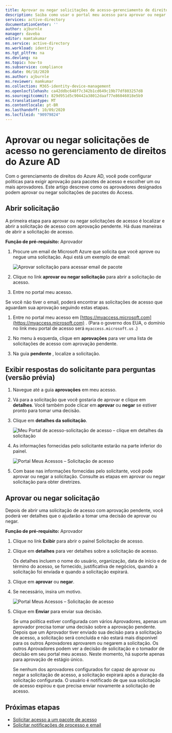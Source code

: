 ```yaml
---
title: Aprovar ou negar solicitações de acesso-gerenciamento de direitos do Azure AD
description: Saiba como usar o portal meu acesso para aprovar ou negar solicitações a um pacote do Access no gerenciamento de direitos Azure Active Directory.
services: active-directory
documentationCenter: ''
author: ajburnle
manager: daveba
editor: mamtakumar
ms.service: active-directory
ms.workload: identity
ms.tgt_pltfrm: na
ms.devlang: na
ms.topic: how-to
ms.subservice: compliance
ms.date: 06/18/2020
ms.author: ajburnle
ms.reviewer: mamkumar
ms.collection: M365-identity-device-management
ms.openlocfilehash: ca42ddbc648f7c342b1cd649c19b77df803257d8
ms.sourcegitcommit: 829d951d5c90442a38012daaf77e86046018e5b9
ms.translationtype: MT
ms.contentlocale: pt-BR
ms.lasthandoff: 10/09/2020
ms.locfileid: "90979824"
---
```

# <a name="approve-or-deny-access-requests-in-azure-ad-entitlement-management"></a>Aprovar ou negar solicitações de acesso no gerenciamento de direitos do Azure AD

Com o gerenciamento de direitos do Azure AD, você pode configurar políticas para exigir aprovação para pacotes de acesso e escolher um ou mais aprovadores. Este artigo descreve como os aprovadores designados podem aprovar ou negar solicitações de pacotes do Access.

## <a name="open-request"></a>Abrir solicitação

A primeira etapa para aprovar ou negar solicitações de acesso é localizar e abrir a solicitação de acesso com aprovação pendente. Há duas maneiras de abrir a solicitação de acesso.

**Função de pré-requisito:** Aprovador

1. Procure um email de Microsoft Azure que solicita que você aprove ou negue uma solicitação. Aqui está um exemplo de email:

    ![Aprovar solicitação para acessar email de pacote](./media/entitlement-management-shared/approver-request-email.png)

1. Clique no link **aprovar ou negar solicitação** para abrir a solicitação de acesso.

1. Entre no portal meu acesso.

Se você não tiver o email, poderá encontrar as solicitações de acesso que aguardam sua aprovação seguindo estas etapas.

1. Entre no portal meu acesso em [https://myaccess.microsoft.com](https://myaccess.microsoft.com) .  (Para o governo dos EUA, o domínio no link meu portal de acesso será `myaccess.microsoft.us` .)

1. No menu à esquerda, clique em **aprovações** para ver uma lista de solicitações de acesso com aprovação pendente.

1. Na guia **pendente** , localize a solicitação.

## <a name="view-requestors-answers-to-questions-preview"></a>Exibir respostas do solicitante para perguntas (versão prévia)

1. Navegue até a guia **aprovações** em meu acesso.

1. Vá para a solicitação que você gostaria de aprovar e clique em **detalhes**. Você também pode clicar em **aprovar** ou **negar** se estiver pronto para tomar uma decisão.

1. Clique em **detalhes da solicitação**.

     ![Meu Portal de acesso-solicitação de acesso – clique em detalhes da solicitação](./media/entitlement-management-request-approve/requestor-information-request-details.png)

1. As informações fornecidas pelo solicitante estarão na parte inferior do painel.

     ![Portal Meus Acessos – Solicitação de acesso](./media/entitlement-management-request-approve/requestor-information-requestor-answers.png)

1. Com base nas informações fornecidas pelo solicitante, você pode aprovar ou negar a solicitação. Consulte as etapas em aprovar ou negar solicitação para obter diretrizes.

## <a name="approve-or-deny-request"></a>Aprovar ou negar solicitação

Depois de abrir uma solicitação de acesso com aprovação pendente, você poderá ver detalhes que o ajudarão a tomar uma decisão de aprovar ou negar.

**Função de pré-requisito:** Aprovador

1. Clique no link **Exibir** para abrir o painel Solicitação de acesso.

1. Clique em **detalhes** para ver detalhes sobre a solicitação de acesso.

    Os detalhes incluem o nome do usuário, organização, data de início e de término do acesso, se fornecido, justificativa de negócios, quando a solicitação foi enviada e quando a solicitação expirará.

1. Clique em **aprovar** ou **negar**.

1. Se necessário, insira um motivo.

    ![Portal Meus Acessos – Solicitação de acesso](./media/entitlement-management-request-approve/my-access-approve-request.png)

1. Clique em **Enviar** para enviar sua decisão.

    Se uma política estiver configurada com vários Aprovadores, apenas um aprovador precisa tomar uma decisão sobre a aprovação pendente. Depois que um Aprovador tiver enviado sua decisão para a solicitação de acesso, a solicitação será concluída e não estará mais disponível para os outros Aprovadores aprovarem ou negarem a solicitação. Os outros Aprovadores podem ver a decisão de solicitação e o tomador de decisão em seu portal meu acesso. Neste momento, há suporte apenas para aprovação de estágio único.

    Se nenhum dos aprovadores configurados for capaz de aprovar ou negar a solicitação de acesso, a solicitação expirará após a duração da solicitação configurada. O usuário é notificado de que sua solicitação de acesso expirou e que precisa enviar novamente a solicitação de acesso.

## <a name="next-steps"></a>Próximas etapas

- [Solicitar acesso a um pacote de acesso](entitlement-management-request-access.md)
- [Solicitar notificações de processo e email](entitlement-management-process.md)

